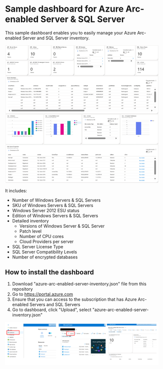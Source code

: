# Sample dashboard for Azure Arc-enabled Server & SQL Server

This sample dashboard enables you to easily manage your Azure Arc-enabled Server and SQL Server inventory.

![dashboard](img/azure-arc-enabled-dashboard.png)

It includes:

- Number of Windows Servers & SQL Servers
- SKU of Windows Servers & SQL Servers
- Windows Server 2012 ESU status
- Edition of Windows Servers & SQL Servers
- Detailed inventory
  - Versions of Windows Server & SQL Server
  - Patch level
  - Number of CPU cores
  - Cloud Providers per server 
- SQL Server License Type
- SQL Server Compatibility Levels
- Number of encrypted databases

## How to install the dashboard

1. Download "azure-arc-enabled-server-inventory.json" file from this repository
2. Go to https://portal.azure.com
3. Ensure that you can access to the subscription that has Azure Arc-enabled Servers and SQL Servers
4. Go to dashboard, click "Upload", select "azure-arc-enabled-server-inventory.json"

![howto](img/howto.png)
